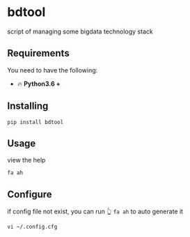 # bdtool
script of managing some bigdata technology stack


## Requirements
You need to have the following:
- 🔥 **Python3.6 +**

## Installing
```shell
pip install bdtool
```

## Usage
view the help
```shell
fa ah
```

## Configure
if config file not exist, you can run 👆 `fa ah` to auto generate it
```shell
vi ~/.config.cfg
```
